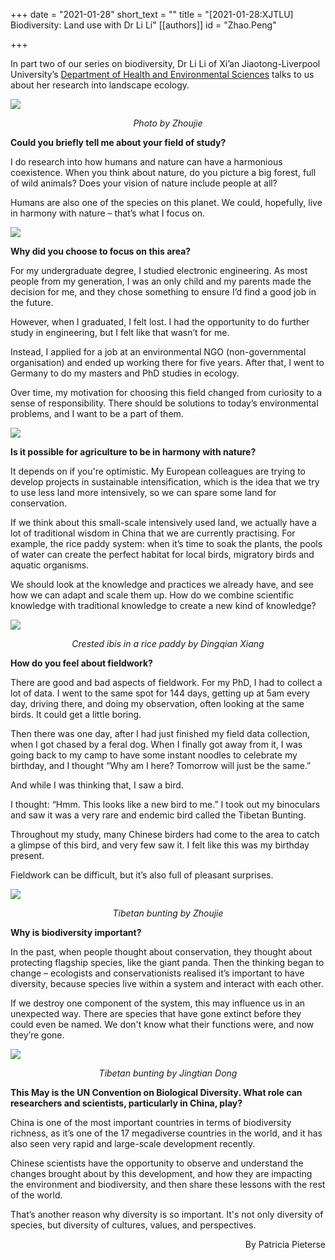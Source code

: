 +++
date = "2021-01-28"
short_text = ""
title = "[2021-01-28:XJTLU] Biodiversity: Land use with Dr Li Li"
[[authors]]
    id = "Zhao.Peng"

+++

<p>In part two of our series on biodiversity, Dr Li Li of Xi’an Jiaotong-Liverpool University’s <a href="study/departments/academic-departments/health-and-environmental-sciences/" target="_blank">Department of Health and Environmental Sciences</a> talks to us about her research into landscape ecology.</p><p><img src="https://www.xjtlu.edu.cn/en/assets/images/news/2021/01/Biodiversity_Fieldwork1.jpg"></p><p style="text-align: center;"><i>Photo by Zhoujie</i></p><p><strong>Could you briefly tell me about your field of study?</strong></p><p>I do research into how humans and nature can have a harmonious coexistence. When you think about nature, do you picture a big forest, full of wild animals? Does your vision of nature include people at all?</p><p>Humans are also one of the species on this planet. We could, hopefully, live in harmony with nature – that’s what I focus on.</p><p><img src="https://www.xjtlu.edu.cn/en/assets/images/news/2021/01/Biodiversity_Fieldwork2.jpg"></p><p><strong>Why did you choose to focus on this area?</strong></p><p>For my undergraduate degree, I studied electronic engineering. As most people from my generation, I was an only child and my parents made the decision for me, and they chose something to ensure I’d find a good job in the future.</p><p>However, when I graduated, I felt lost. I had the opportunity to do further study in engineering, but I felt like that wasn’t for me.</p><p>Instead, I applied for a job at an environmental NGO (non-governmental organisation) and ended up working there for five years. After that, I went to Germany to do my masters and PhD studies in ecology.</p><p>Over time, my motivation for choosing this field changed from curiosity to a sense of responsibility. There should be solutions to today’s environmental problems, and I want to be a part of them.</p><p><img src="https://www.xjtlu.edu.cn/en/assets/images/news/2021/01/Biodiversity_Fieldwork3.jpg"></p><p><strong>Is it possible for agriculture to be in harmony with nature?</strong></p><p>It depends on if you're optimistic. My European colleagues are trying to develop projects in sustainable intensification, which is the idea that we try to use less land more intensively, so we can spare some land for conservation.</p><p>If we think about this small-scale intensively used land, we actually have a lot of traditional wisdom in China that we are currently practising. For example, the rice paddy system: when it’s time to soak the plants, the pools of water can create the perfect habitat for local birds, migratory birds and aquatic organisms.</p><p>We should look at the knowledge and practices we already have, and see how we can adapt and scale them up. How do we combine scientific knowledge with traditional knowledge to create a new kind of knowledge?</p><p><img src="https://www.xjtlu.edu.cn/en/assets/images/news/2021/01/Biodiversity_ricepaddies.jpg"></p><p style="text-align: center;"><i>Crested ibis in a rice paddy by Dingqian Xiang</i></p><p><strong>How do you feel about fieldwork?</strong></p><p>There are good and bad aspects of fieldwork. For my PhD, I had to collect a lot of data. I went to the same spot for 144 days, getting up at 5am every day, driving there, and doing my observation, often looking at the same birds. It could get a little boring.</p><p>Then there was one day, after I had just finished my field data collection, when I got chased by a feral dog. When I finally got away from it, I was going back to my camp to have some instant noodles to celebrate my birthday, and I thought “Why am I here? Tomorrow will just be the same.”</p><p>And while I was thinking that, I saw a bird.</p><p>I thought: “Hmm. This looks like a new bird to me.” I took out my binoculars and saw it was a very rare and endemic bird called the Tibetan Bunting.</p><p>Throughout my study, many Chinese birders had come to the area to catch a glimpse of this bird, and very few saw it. I felt like this was my birthday present.</p><p>Fieldwork can be difficult, but it’s also full of pleasant surprises.</p><p><img src="https://www.xjtlu.edu.cn/en/assets/images/news/2021/01/Biodiversity_TibetanBunting2.jpg"></p><p style="text-align: center;"><i>Tibetan bunting by Zhoujie</i></p><p><strong>Why is biodiversity important?</strong></p><p>In the past, when people thought about conservation, they thought about protecting flagship species, like the giant panda. Then the thinking began to change – ecologists and conservationists realised it’s important to have diversity, because species live within a system and interact with each other.</p><p>If we destroy one component of the system, this may influence us in an unexpected way. There are species that have gone extinct before they could even be named. We don't know what their functions were, and now they’re gone.</p><p><img src="https://www.xjtlu.edu.cn/en/assets/images/news/2021/01/Biodiversity_TibetanBunting1.jpg"></p><p style="text-align: center;" rel="text-align: center;"><i>Tibetan bunting by Jingtian Dong</i></p><p><strong>This May is the UN Convention on Biological Diversity. What role can researchers and scientists, particularly in China, play?</strong></p><p>China is one of the most important countries in terms of biodiversity richness, as it’s one of the 17 megadiverse countries in the world, and it has also seen very rapid and large-scale development recently.</p><p>Chinese scientists have the opportunity to observe and understand the changes brought about by this development, and how they are impacting the environment and biodiversity, and then share these lessons with the rest of the world.</p><p>That’s another reason why diversity is so important. It's not only diversity of species, but diversity of cultures, values, and perspectives.</p><p style="text-align: right;">By Patricia Pieterse</p>			

